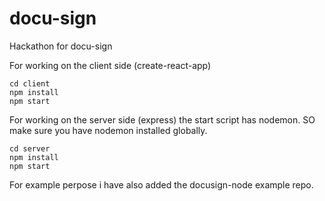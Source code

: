# docu-sign
Hackathon for docu-sign 



For working on the client side (create-react-app)

```
cd client
npm install
npm start
```

For working on the server side (express)
the start script has nodemon. SO make sure you have nodemon installed globally.
```
cd server
npm install
npm start
```

For example perpose i have also added the docusign-node example repo.

